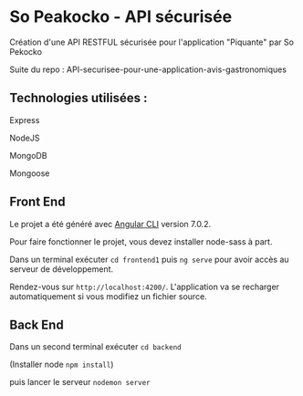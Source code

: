 
# So Peakocko -  API sécurisée
Création d'une API RESTFUL sécurisée pour l'application "Piquante" par So Pekocko

Suite du repo : API-securisee-pour-une-application-avis-gastronomiques

## Technologies utilisées :

Express

NodeJS

MongoDB

Mongoose


## Front End


Le projet a été généré avec [Angular CLI](https://github.com/angular/angular-cli) version 7.0.2.

Pour faire fonctionner le projet, vous devez installer node-sass à part.



Dans un terminal exécuter `cd frontend1` puis `ng serve` pour avoir accès au serveur de développement. 

Rendez-vous sur `http://localhost:4200/`. L'application va se recharger automatiquement si vous modifiez un fichier source.


## Back End

Dans un second terminal exécuter `cd backend`

(Installer node `npm install`)

puis lancer le serveur `nodemon server`
